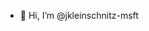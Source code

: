 - 👋 Hi, I’m @jkleinschnitz-msft

<!---
jkleinschnitz-msft/jkleinschnitz-msft is a ✨ special ✨ repository because its `README.md` (this file) appears on your GitHub profile.
You can click the Preview link to take a look at your changes.
--->

